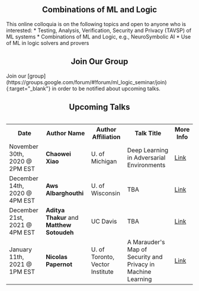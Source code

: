 <h2 style="text-align:center">Combinations of ML and Logic</h2>
This online colloquia is on the following topics and open to anyone who is interested:
* Testing, Analysis, Verification, Security and Privacy (TAVSP) of ML systems
* Combinations of ML and Logic, e.g., NeuroSymbolic AI
* Use of ML in logic solvers and provers

<h2 style="text-align:center">Join Our Group</h2>
Join our [group](https://groups.google.com/forum/#!forum/ml_logic_seminar/join){:target="_blank"} in order to be notified about upcoming talks.

<h2 style="text-align:center">Upcoming Talks</h2>
<div style="overflow-x:auto;">
  <table id="upcoming">
    <tr>
      <th>Date</th>
      <th>Author Name</th>
      <th>Author Affiliation</th>
      <th>Talk Title</th>
      <th>More Info</th>
    </tr>
    <tr>
      <td>November 30th, 2020 @ 2PM EST</td>
      <td><strong>Chaowei Xiao</strong></td>
      <td>U. of Michigan</td>
      <td>Deep Learning in Adversarial Environments</td>
      <td><a href="https://ml-logic-seminar.github.io/upcoming.html#chaowei">Link</a></td>
    </tr>    
    <tr>
      <td>December 14th, 2020 @ 4PM EST</td>
      <td><strong>Aws Albarghouthi</strong></td>
      <td>U. of Wisconsin</td>
      <td>TBA</td>
      <td><a href="https://ml-logic-seminar.github.io/upcoming.html#aws">Link</a></td>
    </tr>    
    <tr>
      <td>December 21st, 2021 @ 4PM EST</td>
      <td><strong>Aditya Thakur</strong> and <strong>Matthew Sotoudeh</strong></td>
      <td>UC Davis</td>
      <td>TBA</td>
      <td><a href="https://ml-logic-seminar.github.io/upcoming.html#aditya">Link</a></td>
    </tr>
    <tr>
      <td>January 11th, 2021 @ 1PM EST</td>
      <td><strong>Nicolas Papernot</strong></td>
      <td>U. of Toronto, Vector Institute</td>
      <td> A Marauder's Map of Security and Privacy in Machine Learning</td>
      <td><a href="https://ml-logic-seminar.github.io/upcoming.html#nicolas">Link</a></td>
    </tr>
    
  </table>
</div>
